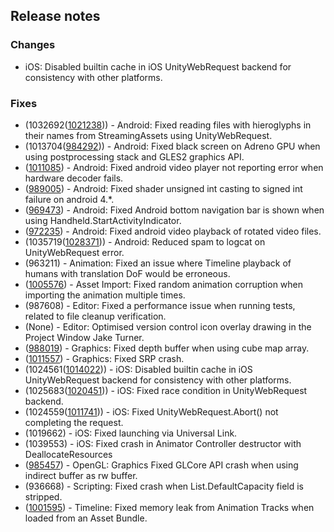 ## Release notes

### Changes

-   iOS: Disabled builtin cache in iOS UnityWebRequest backend for consistency with other platforms.

### Fixes

-   (1032692([1021238](https://issuetracker.unity3d.com/product/unity/issues/guid/1021238/))) - Android: Fixed reading files with hieroglyphs in their names from StreamingAssets using UnityWebRequest.
-   (1013704([984292](https://issuetracker.unity3d.com/product/unity/issues/guid/984292/))) - Android: Fixed black screen on Adreno GPU when using postprocessing stack and GLES2 graphics API.
-   ([1011085](https://issuetracker.unity3d.com/product/unity/issues/guid/1011085/)) - Android: Fixed android video player not reporting error when hardware decoder fails.
-   ([989005](https://issuetracker.unity3d.com/product/unity/issues/guid/989005/)) - Android: Fixed shader unsigned int casting to signed int failure on android 4.\*.
-   ([969473](https://issuetracker.unity3d.com/product/unity/issues/guid/969473/)) - Android: Fixed Android bottom navigation bar is shown when using Handheld.StartActivityIndicator.
-   ([972235](https://issuetracker.unity3d.com/product/unity/issues/guid/972235/)) - Android: Fixed android video playback of rotated video files.
-   (1035719([1028371](https://issuetracker.unity3d.com/product/unity/issues/guid/1028371/))) - Android: Reduced spam to logcat on UnityWebRequest error.
-   \(963211\) - Animation: Fixed an issue where Timeline playback of humans with translation DoF would be erroneous.
-   ([1005576](https://issuetracker.unity3d.com/product/unity/issues/guid/1005576/)) - Asset Import: Fixed random animation corruption when importing the animation multiple times.
-   \(987608\) - Editor: Fixed a performance issue when running tests, related to file cleanup verification.
-   (None) - Editor: Optimised version control icon overlay drawing in the Project Window Jake Turner.
-   ([988019](https://issuetracker.unity3d.com/product/unity/issues/guid/988019/)) - Graphics: Fixed depth buffer when using cube map array.
-   ([1011557](https://issuetracker.unity3d.com/product/unity/issues/guid/1011557/)) - Graphics: Fixed SRP crash.
-   (1024561([1014022](https://issuetracker.unity3d.com/product/unity/issues/guid/1014022/))) - iOS: Disabled builtin cache in iOS UnityWebRequest backend for consistency with other platforms.
-   (1025683([1020451](https://issuetracker.unity3d.com/product/unity/issues/guid/1020451/))) - iOS: Fixed race condition in UnityWebRequest backend.
-   (1024559([1011741](https://issuetracker.unity3d.com/product/unity/issues/guid/1011741/))) - iOS: Fixed UnityWebRequest.Abort() not completing the request.
-   \(1019662\) - iOS: Fixed launching via Universal Link.
-   \(1039553\) - iOS: Fixed crash in Animator Controller destructor with DeallocateResources
-   ([985457](https://issuetracker.unity3d.com/product/unity/issues/guid/985457/)) - OpenGL: Graphics Fixed GLCore API crash when using indirect buffer as rw buffer.
-   \(936668\) - Scripting: Fixed crash when List.DefaultCapacity field is stripped.
-   ([1001595](https://issuetracker.unity3d.com/product/unity/issues/guid/1001595/)) - Timeline: Fixed memory leak from Animation Tracks when loaded from an Asset Bundle.
